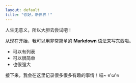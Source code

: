 ```yaml
---
layout: default
title: "你好，新世界！"
---
```


人生无意义，所以大胆去尝试吧！

从现在开始，我可以用非常简单的 **Markdown** 语法来写东西啦。

* 可以有列表
* 可以很简单
* 也很强大

接下来，我会在这里记录很多很多有趣的事情！喵~ ฅ'ω'ฅ
